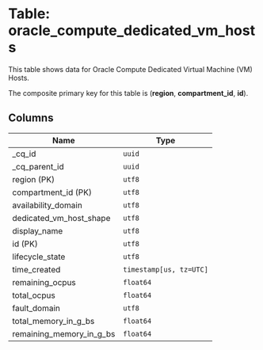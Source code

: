 # Table: oracle_compute_dedicated_vm_hosts

This table shows data for Oracle Compute Dedicated Virtual Machine (VM) Hosts.

The composite primary key for this table is (**region**, **compartment_id**, **id**).

## Columns

| Name          | Type          |
| ------------- | ------------- |
|_cq_id|`uuid`|
|_cq_parent_id|`uuid`|
|region (PK)|`utf8`|
|compartment_id (PK)|`utf8`|
|availability_domain|`utf8`|
|dedicated_vm_host_shape|`utf8`|
|display_name|`utf8`|
|id (PK)|`utf8`|
|lifecycle_state|`utf8`|
|time_created|`timestamp[us, tz=UTC]`|
|remaining_ocpus|`float64`|
|total_ocpus|`float64`|
|fault_domain|`utf8`|
|total_memory_in_g_bs|`float64`|
|remaining_memory_in_g_bs|`float64`|